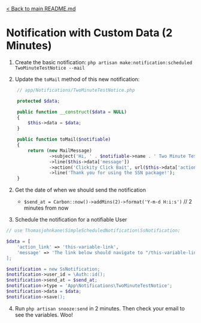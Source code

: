 [< Back to main README.md](https://github.com/thomasjohnkane/laravel-snooze)
# Notification with Custom Data (2 Minutes)

1. Create the basic notification: `php artisan make:notification:scheduled TwoMinuteTestNotice --mail`

2. Update the `toMail` method of this new notification:
```php
    // app/Notifications/TwoMinuteTestNotice.php

    protected $data;

    public function __construct($data = NULL)
    {
        $this->data = $data;
    }

    public function toMail($notifiable)
    {
        return (new MailMessage)
                ->subject('Hi, ' . $notifiable->name . ' Two Minute Test Notification...')
                ->line($this->data['message'])
                ->action('Clickity Click Bait', url($this->data['action_link']))
                ->line('Thank you for using the SSN package!');
    }
```

2. Get the date of when we should send the notification
    * `$send_at = Carbon::now()->addMins(2)->format('Y-m-d H:i:s')` // 2 minutes from now

3. Schedule the notification for a notifiable User
```php
// use Thomasjohnkane\SimpleScheduledNotification\SsNotification;

$data = [
    'action_link' => 'this-variable-link',
    'message' => 'The link below should navigate to "/this-variable-link"' which should be a 404 error.",
];

$notification = new SsNotification;
$notification->user_id = \Auth::id();
$notification->send_at = $send_at;
$notification->type = 'App\Notifications\TwoMinuteTestNotice';
$notification->data = $data;
$notification->save();
```

4. Run `php artisan snooze:send` in 2 minutes. Then check your email to see the variables. Woo!
